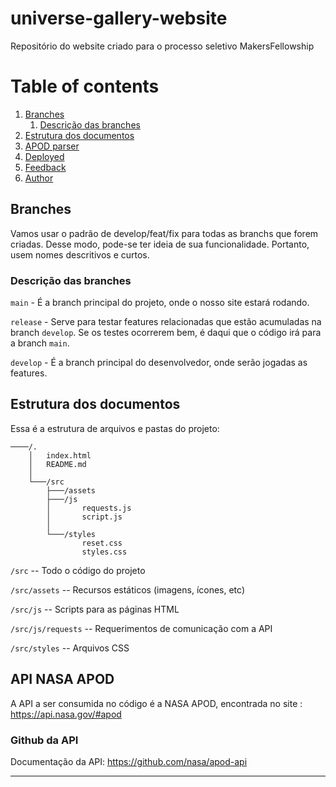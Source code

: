 # universe-gallery-website

Repositório do website criado para o processo seletivo MakersFellowship

# Table of contents
1. [Branches](#branches)
    1. [Descrição das branches](#descrição_das_branches)
2. [Estrutura dos documentos](#estrutura_dos_documentos)
3. [APOD parser](#TheAPODParser)
4. [Deployed](#Deployed)
5. [Feedback](#feedback)
6. [Author](#author)

## Branches

Vamos usar o padrão de develop/feat/fix para todas as branchs que forem criadas. Desse modo, pode-se ter ideia de sua funcionalidade. Portanto, usem nomes descritivos e curtos.

### Descrição das branches

`main` - É a branch principal do projeto, onde o nosso site estará rodando.

`release` - Serve para testar features relacionadas que estão acumuladas na branch `develop`. Se os testes ocorrerem bem, é daqui que o código irá para a branch `main`.

`develop` - É a branch principal do desenvolvedor, onde serão jogadas as features.


## Estrutura dos documentos

Essa é a estrutura de arquivos e pastas do projeto:

```text
────/.
    │   index.html
    │   README.md
    │
    └───/src
        ├───/assets
        ├───/js
        │       requests.js
        │       script.js
        │
        └───/styles
                reset.css
                styles.css
```

`/src` -- Todo o código  do projeto

`/src/assets` -- Recursos estáticos (imagens, ícones, etc)

`/src/js` -- Scripts para as páginas HTML

`/src/js/requests` -- Requerimentos de comunicação com a API

`/src/styles` -- Arquivos CSS


## API NASA APOD

A API a ser consumida no código é a NASA APOD, encontrada no site : https://api.nasa.gov/#apod

### Github da API
Documentação da API: https://github.com/nasa/apod-api

---
